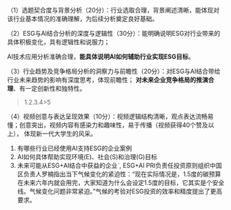 （1）选题契合度与背景分析（20分）：行业选取合理，背景阐述清晰，能体现对该行业基本情况的准确理解，为后续分析奠定良好基础。

（2）ESG与AI结合分析的深度与逻辑性（30分）：能明确说明ESG对行业带来的具体积极变化，具有逻辑性和说服力；

AI技术应用分析准确合理，**能具体说明AI如何辅助行业实现ESG目标**。

（3）行业趋势及竞争格局分析的洞察力与前瞻性（20分）：对ESG与AI结合带给行业未来趋势的影响有深度思考，体现前瞻性；
**对未来企业竞争格局的推演合理**、有一定创新性和独特性。
>1.2.3.4>5


（4）视频创意与表达呈现效果（10分）：视频逻辑结构清晰，观点表达流畅易懂；创意突出，视频内容有感染力和趣味性，易于传播（视频获得40个赞及以上），
体现新一代大学生的风采。
1. 有哪些行业已经使用AI支持ESG的企业案例 
2. AI如何具体帮助实现环境(E)、社会(S)和治理(G)目标
3. 未来可能从ESG+AI结合中获益的企业`,
ESG+AI
PRI负责任投资原则组织中国区负责人罗楠指出当下气候变化的紧迫性：“现在实际情况是，1.5度的碳预算在未来六年内就会用完，大家知道为什么会设定1.5度的目标，它其实是个安全线。气候变化问题非常紧迫。”气候的考验对ESG投资的效率和精度提出了更高要求。